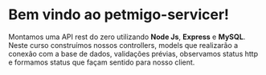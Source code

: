 # Bem vindo ao petmigo-servicer!

Montamos uma API rest do zero utilizando **Node Js**, **Express** e **MySQL**. Neste curso construímos nossos controllers, models que realizarão a conexão com a base de dados, validações prévias, observamos status http e formamos status que façam sentido para nosso client.

